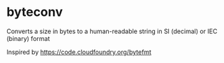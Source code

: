 # byteconv
Converts a size in bytes to a human-readable string in SI (decimal) or IEC (binary) format

Inspired by https://code.cloudfoundry.org/bytefmt


